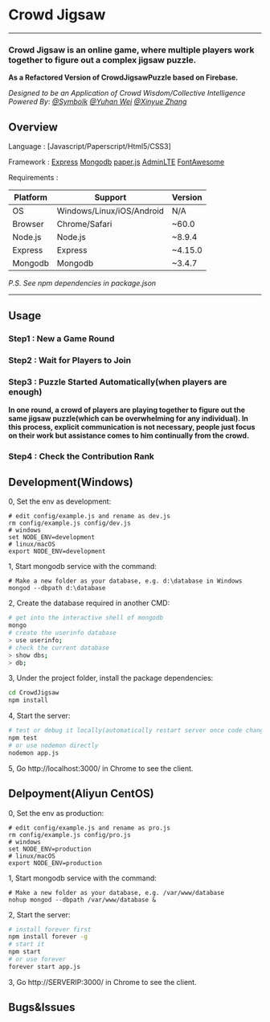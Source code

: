 # Crowd Jigsaw

---

### **Crowd Jigsaw is an online game, where multiple players work together to figure out a complex jigsaw puzzle.** ###

**As a Refactored Version of CrowdJigsawPuzzle based on Firebase.**

_Designed to be an Application of Crowd Wisdom/Collective Intelligence_
_Powered By_: _[@Symbolk](http://www.symbolk.com)_  _[@Yuhan Wei](https://github.com/weiyuhan)_  _[@Xinyue Zhang](https://github.com/ZXinyue)_

## Overview

Language : [Javascript/Paperscript/Html5/CSS3]

Framework :
[Express](http://www.expressjs.com.cn/ "Express official site") 
[Mongodb](https://www.mongodb.com/ "Mongodb official site")
[paper.js](http://www.paperjs.org/ "Paper.js")
[AdminLTE](https://github.com/almasaeed2010/AdminLTE "AdminLTE") 
[FontAwesome](http://fontawesome.dashgame.com/ "FontAwesome")

Requirements :

Platform  | Support  |  Version
------------ | -------------  | -------------
OS | Windows/Linux/iOS/Android | N/A
Browser | Chrome/Safari | ~60.0
Node.js | Node.js | ~8.9.4
Express | Express | ~4.15.0
Mongodb | Mongodb | ~3.4.7

_P.S. See npm dependencies in package.json_
 
---
## Usage

### Step1 : New a Game Round


### Step2 : Wait for Players to Join

### Step3 : Puzzle Started Automatically(when players are enough)

**In one round, a crowd of players are playing together to figure out the same jigsaw puzzle(which can be overwhelming for any individual). In this process, explicit communication is not necessary, people just focus on their work but assistance comes to him continually from the crowd.**

### Step4 : Check the Contribution Rank

## Development(Windows)

0, Set the env as development:

```shell
# edit config/example.js and rename as dev.js
rm config/example.js config/dev.js
# windows
set NODE_ENV=development
# linux/macOS
export NODE_ENV=development
```

1, Start mongodb service with the command:

```shell
# Make a new folder as your database, e.g. d:\database in Windows
mongod --dbpath d:\database
```
2, Create the database required in another CMD:

```sh
# get into the interactive shell of mongodb
mongo
# create the userinfo database
> use userinfo;
# check the current database
> show dbs;
> db;

```
3, Under the project folder, install the package dependencies:

```sh
cd CrowdJigsaw
npm install
```

4, Start the server:

```sh
# test or debug it locally(automatically restart server once code changed)
npm test
# or use nodemon directly
nodemon app.js
```
5, Go http://localhost:3000/ in Chrome to see the client.


## Delpoyment(Aliyun CentOS)

0, Set the env as production:

```shell
# edit config/example.js and rename as pro.js
rm config/example.js config/pro.js
# windows
set NODE_ENV=production
# linux/macOS
export NODE_ENV=production
```

1, Start mongodb service with the command:

```shell
# Make a new folder as your database, e.g. /var/www/database
nohup mongod --dbpath /var/www/database &
```
2, Start the server:

```sh
# install forever first
npm install forever -g
# start it
npm start
# or use forever
forever start app.js
```

3, Go http://SERVERIP:3000/ in Chrome to see the client.

## Bugs&Issues
